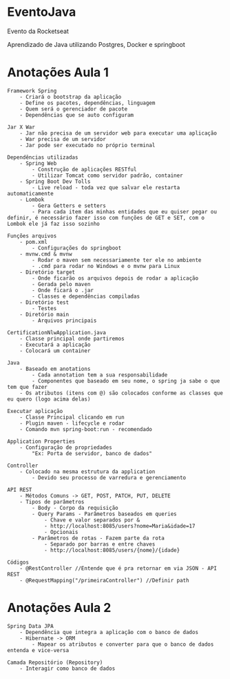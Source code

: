 # EventoJava

Evento da Rocketseat

Aprendizado de Java utilizando Postgres, Docker e springboot

# Anotações Aula 1

    Framework Spring
        - Criará o bootstrap da aplicação
        - Define os pacotes, dependências, linguagem
        - Quem será o gerenciador de pacote
        - Dependências que se auto configuram

    Jar X War
        - Jar não precisa de um servidor web para executar uma aplicação
        - War precisa de um servidor
        - Jar pode ser executado no próprio terminal

    Dependências utilizadas
        - Spring Web
            - Construção de aplicações RESTful
            - Utilizar Tomcat como servidor padrão, container
        - Spring Boot Dev Tolls
            - Live reload - toda vez que salvar ele restarta automaticamente
        - Lombok
            - Gera Getters e setters
            - Para cada item das minhas entidades que eu quiser pegar ou definir, é necessário fazer isso com funções de GET e SET, com o Lombok ele já faz isso sozinho

    Funções arquivos
        - pom.xml 
            - Configurações do springboot    
        - mvnw.cmd & mvnw
            - Rodar o maven sem necessariamente ter ele no ambiente
            - .cmd para rodar no Windows e o mvnw para Linux
        - Diretório target
            - Onde ficarão os arquivos depois de rodar a aplicação
            - Gerada pelo maven
            - Onde ficará o .jar
            - Classes e dependências compiladas
        - Diretório test
            - Testes
        - Diretório main
            - Arquivos principais
        
    CertificationNlwApplication.java
        - Classe principal onde partiremos
        - Executará a aplicação
        - Colocará um container

    Java
        - Baseado em anotations
            - Cada annotation tem a sua responsabilidade
            - Componentes que baseado em seu nome, o spring ja sabe o que tem que fazer
        - Os atributos (itens com @) são colocados conforme as classes que eu quero (logo acima delas)

    Executar aplicação
        - Classe Principal clicando em run 
        - Plugin maven - lifecycle e rodar
        - Comando mvn spring-boot:run - recomendado

    Application Properties
        - Configuração de propriedades
            "Ex: Porta de servidor, banco de dados"

    Controller
        - Colocado na mesma estrutura da application
            - Devido seu processo de varredura e gerenciamento 

    API REST
        - Métodos Comuns -> GET, POST, PATCH, PUT, DELETE
        - Tipos de parâmetros
            - Body - Corpo da requisição 
            - Query Params - Parâmetros baseados em queries
                - Chave e valor separados por &
                - http://localhost:8085/users?nome=Maria&idade=17
                - Opcionais
            - Parâmetros de rotas - Fazem parte da rota
                - Separado por barras e entre chaves 
                - http://localhost:8085/users/{nome}/{idade}

    Códigos
        - @RestController //Entende que é pra retornar em via JSON - API REST
        - @RequestMapping("/primeiraController") //Definir path

# Anotações Aula 2
    Spring Data JPA
        - Dependência que integra a aplicação com o banco de dados
        - Hibernate -> ORM 
            - Mapear os atributos e converter para que o banco de dados entenda e vice-versa
    
    Camada Repositório (Repository)
        - Interagir como banco de dados